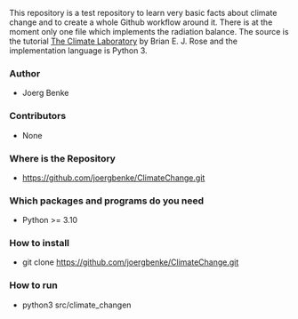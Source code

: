 This repository is a test repository to learn very basic facts about climate change and
to create a whole Github workflow around it. There is at the moment only one file
which implements the radiation balance. The source is the tutorial [The Climate Laboratory](https://brian-rose.github.io/ClimateLaboratoryBook/home.html) by Brian E. J. Rose and the implementation language is Python 3.

### Author
  - Joerg Benke

### Contributors
  - None

### Where is the Repository
  - https://github.com/joergbenke/ClimateChange.git

### Which packages and programs do you need
  - Python >= 3.10
	 
### How to install
  - git clone https://github.com/joergbenke/ClimateChange.git

### How to run
  - python3 src/climate_changen

